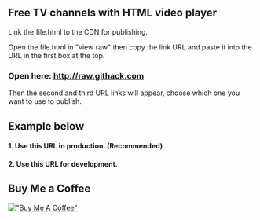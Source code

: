 ## Free TV channels with HTML video player

Link the file.html to the CDN for publishing. 

Open the file.html in "view raw" then copy the link URL and paste it into the URL in the first box at the top. 

### Open here: http://raw.githack.com

Then the second and third URL links will appear, choose which one you want to use to publish. 

## Example below

#### 1. Use this URL in production. (Recommended)

#### 2. Use this URL for development.

## Buy Me a Coffee

[!["Buy Me A Coffee"](https://www.buymeacoffee.com/assets/img/custom_images/orange_img.png)](https://www.buymeacoffee.com/zaidzer9k)
